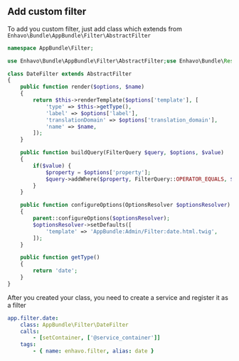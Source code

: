 ## Add custom filter

To add you custom filter, just add class which extends from
`Enhavo\Bundle\AppBundle\Filter\AbstractFilter`

```php
namespace AppBundle\Filter;

use Enhavo\Bundle\AppBundle\Filter\AbstractFilter;use Enhavo\Bundle\ResourceBundle\Filter\FilterQuery;use Symfony\Component\OptionsResolver\OptionsResolver;

class DateFilter extends AbstractFilter
{
    public function render($options, $name)
    {
        return $this->renderTemplate($options['template'], [
            'type' => $this->getType(),
            'label' => $options['label'],
            'translationDomain' => $options['translation_domain'],
            'name' => $name,
        ]);
    }

    public function buildQuery(FilterQuery $query, $options, $value)
    {
        if($value) {
            $property = $options['property'];
            $query->addWhere($property, FilterQuery::OPERATOR_EQUALS, $value);
        }
    }

    public function configureOptions(OptionsResolver $optionsResolver)
    {
        parent::configureOptions($optionsResolver);
        $optionsResolver->setDefaults([
            'template' => 'AppBundle:Admin/Filter:date.html.twig',
        ]);
    }

    public function getType()
    {
        return 'date';
    }
}
```

After you created your class, you need to create a service and register
it as a filter

```yaml
app.filter.date:
    class: AppBundle\Filter\DateFilter
    calls:
        - [setContainer, ['@service_container']]
    tags:
        - { name: enhavo.filter, alias: date }
```
